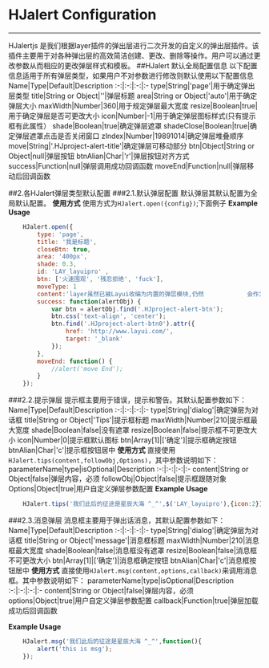 # HJalert Configuration

---

HJalertjs 是我们根据layer插件的弹出层进行二次开发的自定义的弹出层插件。该插件主要用于对各种弹出层的高效简洁创建、更改、删除等操作。用户可以通过更改参数从而相应的更改弹层样式和模板。
##HJalert 默认全局配置信息
以下配置信息适用于所有弹层类型，如果用户不对参数进行修改则默认使用以下配置信息
Name|Type|Default|Description
:-:|:-:|:-:|:-
type|String|'page'|用于确定弹出层类型
title|String or Object|''|弹层标题
area|String or Object|'auto'|用于确定弹层大小
maxWidth|Number|360|用于规定弹层最大宽度
resize|Boolean|true|用于确定弹层是否可更改大小
icon|Number|-1|用于确定弹层图标样式(只有提示框有此属性）
shade|Boolean|true|确定弹层遮罩
shadeClose|Boolean|true|确定弹层遮罩点击是否关闭窗口
zIndex|Number|19891014|确定弹层堆叠顺序
move|String|'.HJproject-alert-title'|确定弹层可移动部分
btn|Object|String or Object|null|弹层按钮
btnAlian|Char|'r'|弹层按钮对齐方式
success|Function|null|弹层调用成功回调函数
moveEnd|Function|null|弹层移动后回调函数


##2.各HJalert弹层类型默认配置
###2.1.默认弹层配置
默认弹层其默认配置为全局默认配置。
**使用方式**
使用方式为`HJalert.open({config})`;下面例子
**Example Usage**
```javascript
    HJalert.open({
        type: 'page',
        title: '我是标题',
        closeBtn: true,
        area: '400px',
        shade: 0.3,
        id: 'LAY_layuipro' ,
        btn: ['火速围观', '残忍拒绝', 'fuck'],
        moveType: 1 
        content:'layer虽然已被Layui收编为内置的弹层模块,仍然            会作为一个独立组件全力维护、升级。',
        success: function(alertObj) {
            var btn = alertObj.find('.HJproject-alert-btn');
            btn.css('text-align', 'center');
            btn.find('.HJproject-alert-btn0').attr({
                href: 'http://www.layui.com/',
                target: '_blank'
            });
        },
        moveEnd: function() {
            //alert('move End');
        }
    });
```
###2.2.提示弹层
  提示框主要用于错误，提示和警告。其默认配置参数如下：
  Name|Type|Default|Description
  :-:|:-:|:-:|:-
  type|String|'dialog'|确定弹层为对话框
  title|String or Object|'Tips'|提示框标题
  maxWidth|Number|210|提示框最大宽度
  shade|Boolean|false|没有遮罩
  resize|Boolean|false|提示框不可更改大小
  icon|Number|0|提示框默认图标
  btn|Array[1]|['确定']|提示框确定按钮
  btnAlian|Char|'c'|提示框按钮居中
  **使用方式**
  直接使用`HJalert.tips(content,followObj,Options)`，其中参数说明如下：
parameterName|type|isOptional|Description
  :-:|:-:|:-:|:-
  content|String or Object|false|弹层内容，必须
  followObj|Object|false|提示框跟随对象
  Options|Object|true|用户自定义弹层参数配置
  **Example Usage**
```javascript
    HJalert.tips('我们此后的征途是星辰大海 ^_^',$('LAY_layuipro'),{icon:2});
```
  
###2.3.消息弹层
消息框主要用于弹出话消息，其默认配置参数如下：
  Name|Type|Default|Description
  :-:|:-:|:-:|:-
  type|String|'dialog'|确定弹层为对话框
  title|String or Object|'message'|消息框标题
  maxWidth|Number|210|消息框最大宽度
  shade|Boolean|false|消息框没有遮罩
  resize|Boolean|false|消息框不可更改大小
  btn|Array[1]|['确定']|消息框确定按钮
  btnAlian|Char|'c'|消息框按钮居中
  **使用方式**
  直接使用`HJalert.msg(content,options,callback)`来调用消息框。其中参数说明如下：
  parameterName|type|isOptional|Description
  :-:|:-:|:-:|:-
  content|String or Object|false|弹层内容，必须
  options|Object|true|用户自定义弹层参数配置
  callback|Function|true|弹层加载成功后回调函数
  
  **Example Usage**
```javascript
    HJalert.msg('我们此后的征途是星辰大海 ^_^',function(){
    	alert('this is msg');
    });
```





